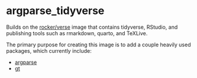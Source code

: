 # argparse_tidyverse

Builds on the [rocker/verse](https://rocker-project.org/images/versioned/rstudio.html) image
that contains tidyverse, RStudio, and publishing tools such as rmarkdown, quarto, and TeXLive.

The primary purpose for creating this image is to add a couple heavily used packages, which currently include:

- [argparse](https://github.com/trevorld/r-argparse)
- [gt](https://gt.rstudio.com/)
